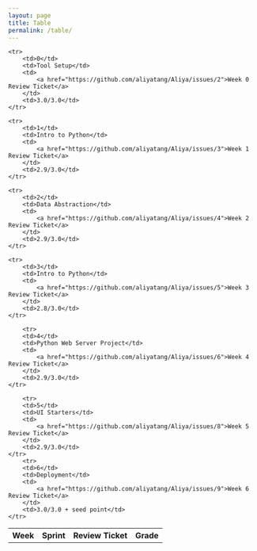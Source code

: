 ```yaml
---
layout: page
title: Table
permalink: /table/
---
```


<table>
    <tr>
     <th>Week</th>
     <th>Sprint</th>
     <th>Review Ticket</th>
     <th>Grade</th>
    </tr>
    
    <tr>
        <td>0</td>
        <td>Tool Setup</td>
        <td>
            <a href="https://github.com/aliyatang/Aliya/issues/2">Week 0 Review Ticket</a>
        </td>
        <td>3.0/3.0</td>
    </tr>

    <tr>
        <td>1</td>
        <td>Intro to Python</td>
        <td>
            <a href="https://github.com/aliyatang/Aliya/issues/3">Week 1 Review Ticket</a>
        </td>
        <td>2.9/3.0</td>
    </tr>

    <tr>
        <td>2</td>
        <td>Data Abstraction</td>
        <td>
            <a href="https://github.com/aliyatang/Aliya/issues/4">Week 2 Review Ticket</a>
        </td>
        <td>2.9/3.0</td>
    </tr>

    <tr>
        <td>3</td>
        <td>Intro to Python</td>
        <td>
            <a href="https://github.com/aliyatang/Aliya/issues/5">Week 3 Review Ticket</a>
        </td>
        <td>2.8/3.0</td>
    </tr>

        <tr>
        <td>4</td>
        <td>Python Web Server Project</td>
        <td>
            <a href="https://github.com/aliyatang/Aliya/issues/6">Week 4 Review Ticket</a>
        </td>
        <td>2.9/3.0</td>
    </tr>

        <tr>
        <td>5</td>
        <td>UI Starters</td>
        <td>
            <a href="https://github.com/aliyatang/Aliya/issues/8">Week 5 Review Ticket</a>
        </td>
        <td>2.9/3.0</td>
    </tr>
        <tr>
        <td>6</td>
        <td>Deployment</td>
        <td>
            <a href="https://github.com/aliyatang/Aliya/issues/9">Week 6 Review Ticket</a>
        </td>
        <td>3.0/3.0 + seed point</td>
    </tr>

    
</table>